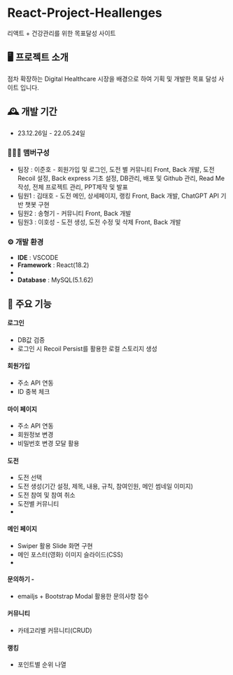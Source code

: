 # React-Project-Heallenges
리액트 + 건강관리를 위한 목표달성 사이트


## 🖥️ 프로젝트 소개
점차 확장하는 Digital Healthcare 시장을 배경으로 하여 기획 및 개발한 목표 달성 사이트 입니다.
<br>

## 🕰️ 개발 기간
* 23.12.26일 - 22.05.24일

### 🧑‍🤝‍🧑 맴버구성
 - 팀장  : 이준호 - 회원가입 및 로그인, 도전 별 커뮤니티 Front, Back 개발, 도전 Recoil 설정, Back express 기초 설정, DB관리, 배포 및 Github 관리, Read Me 작성, 전체 프로젝트 관리, PPT제작 및 발표
 - 팀원1 : 김태호 - 도전 메인, 상세페이지, 랭킹 Front, Back 개발, ChatGPT API 기반 챗봇 구현 
 - 팀원2 : 송형기 - 커뮤니티 Front, Back 개발
 - 팀원3 : 이호성 - 도전 생성, 도전 수정 및 삭제 Front, Back 개발


### ⚙️ 개발 환경
- **IDE** : VSCODE
- **Framework** : React(18.2)
- 
- **Database** : MySQL(5.1.62)

## 📌 주요 기능
#### 로그인 
- DB값 검증
- 로그인 시 Recoil Persist를 활용한 로컬 스토리지 생성
#### 회원가입
- 주소 API 연동
- ID 중복 체크
#### 마이 페이지
- 주소 API 연동
- 회원정보 변경
- 비밀번호 변경 모달 활용

#### 도전
- 도전 선택
- 도전 생성(기간 설정, 제목, 내용, 규칙, 참여인원, 메인 썸네일 이미지)
- 도전 참여 및 참여 취소
- 도전별 커뮤니티
- 
#### 메인 페이지 
- Swiper 활용 Slide 화면 구현
- 메인 포스터(영화) 이미지 슬라이드(CSS)
- 
#### 문의하기 - 
- emailjs + Bootstrap Modal 활용한 문의사항 접수

#### 커뮤니티
- 카테고리별 커뮤니티(CRUD)

#### 랭킹
- 포인트별 순위 나열
